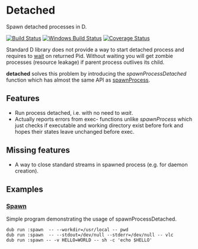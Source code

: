 # Detached

Spawn detached processes in D.

[![Build Status](https://travis-ci.org/FreeSlave/detached.svg?branch=master)](https://travis-ci.org/FreeSlave/detached) [![Windows Build Status](https://ci.appveyor.com/api/projects/status/github/FreeSlave/detached?branch=master&svg=true)](https://ci.appveyor.com/project/FreeSlave/detached) [![Coverage Status](https://coveralls.io/repos/github/FreeSlave/detached/badge.svg?branch=master)](https://coveralls.io/github/FreeSlave/detached?branch=master)

Standard D library does not provide a way to start detached process and requires to [wait](http://dlang.org/phobos/std_process.html#.wait) on returned Pid. 
Without waiting you will get zombie processes (resource leakage) if parent process outlives its child.

**detached** solves this problem by introducing the *spawnProcessDetached* function 
which has almost the same API as [spawnProcess](http://dlang.org/phobos/std_process.html#.spawnProcess).

## Features

* Run process detached, i.e. with no need to *wait*.
* Actually reports errors from exec- functions unlike *spawnProcess* which just checks if executable and working directory exist before fork and hopes their states leave unchanged before exec.

## Missing features

* A way to close standard streams in spawned process (e.g. for daemon creation).

## Examples

### [Spawn](examples/spawn/source/app.d)

Simple program demonstrating the usage of spawnProcessDetached.

```
dub run :spawn  -- --workdir=/usr/local -- pwd
dub run :spawn  -- --stdout=/dev/null --stderr=/dev/null -- vlc
dub run :spawn -- -v HELLO=WORLD -- sh -c 'echo $HELLO'
```
